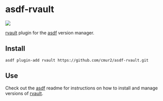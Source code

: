 # asdf-rvault

![](https://github.com/cmur2/asdf-rvault/workflows/ci/badge.svg)

[rvault](https://github.com/kir4h/rvault) plugin for the [asdf](https://github.com/asdf-vm/asdf) version manager.

## Install

```
asdf plugin-add rvault https://github.com/cmur2/asdf-rvault.git
```

## Use

Check out the [asdf](https://github.com/asdf-vm/asdf) readme for instructions on how to install and manage versions of [rvault](https://github.com/kir4h/rvault).
